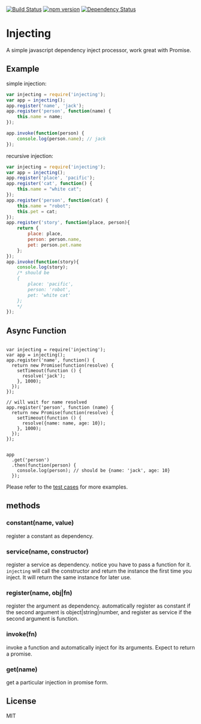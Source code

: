 [![Build Status](https://travis-ci.org/ssnau/injecting.svg)](https://travis-ci.org/ssnau/injecting)
[![npm version](https://badge.fury.io/js/injecting.svg)](http://badge.fury.io/js/injecting)
[![Dependency Status](https://david-dm.org/ssnau/injecting.svg)](https://david-dm.org/ssnau/injecting.svg)

Injecting
=========

A simple javascript dependency inject processor, work great with Promise.

Example
------
simple injection:
```javascript
var injecting = require('injecting');
var app = injecting();
app.register('name', 'jack');
app.register('person', function(name) {
    this.name = name;
});

app.invoke(function(person) {
    console.log(person.name); // jack
});
```

recursive injection:
```javascript
var injecting = require('injecting');
var app = injecting();
app.register('place', 'pacific');
app.register('cat', function() {
    this.name = "white cat";
});
app.register('person', function(cat) {
    this.name = "robot";
    this.pet = cat;
});
app.register('story', function(place, person){
    return {
        place: place,
        person: person.name,
        pet: person.pet.name
    };
});
app.invoke(function(story){
    console.log(story);
    /* should be
    {
        place: 'pacific',
        person: 'robot',
        pet: 'white cat'
    };
    */
});

```

Async Function
-------

```

var injecting = require('injecting');
var app = injecting();
app.register('name', function() {
  return new Promise(function(resolve) {
    setTimeout(function () {
      resolve('jack');
    }, 1000);
  });
});

// will wait for name resolved
app.register('person', function (name) {
  return new Promise(function(resolve) {
    setTimeout(function () {
      resolve({name: name, age: 10});
    }, 1000);
  });
});


app
  .get('person')
  .then(function(person) {
    console.log(person); // should be {name: 'jack', age: 10}
  });
```



Please refer to the [test cases](https://github.com/ssnau/injecting/blob/master/tests/injecting.spec.js) for more examples.

methods
------
### constant(name, value)

register a constant as dependency.

### service(name, constructor)

register a service as dependency. notice you have to pass a function for it. `injecting` will call the constructor and return the instance the first time you inject. It will return the same instance for later use.

### register(name, obj|fn)

register the argument as dependency. automatically register as constant if the second argument is object|string|number, and register as service if the second argument is function.

### invoke(fn)

invoke a function and automatically inject for its arguments. Expect to return a promise.

### get(name)

get a particular injection in promise form.

License
-----
MIT
